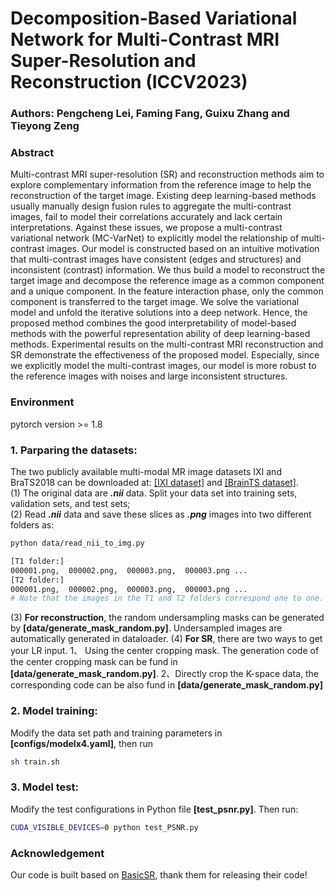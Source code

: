 
# Decomposition-Based Variational Network for Multi-Contrast MRI Super-Resolution and Reconstruction (ICCV2023)

### Authors: Pengcheng Lei, Faming Fang, Guixu Zhang and Tieyong Zeng

### Abstract
Multi-contrast MRI super-resolution (SR) and reconstruction methods aim to explore complementary information from the reference image to help the reconstruction of the target image. Existing deep learning-based methods usually manually design fusion rules to aggregate the multi-contrast images, fail to model their correlations accurately and lack certain interpretations. Against these issues, we propose a multi-contrast variational network (MC-VarNet) to explicitly model the relationship of multi-contrast images. Our model is constructed based on an intuitive motivation that multi-contrast images have consistent (edges and structures) and inconsistent (contrast) information. We thus build a model to reconstruct the target image and decompose the reference image as a common component and a unique component. In the feature interaction phase, only the common component is transferred to the target image. We solve the variational model and unfold the iterative solutions into a deep network. Hence, the proposed method combines the good interpretability of model-based methods with the powerful representation ability of deep learning-based methods. Experimental results on the multi-contrast MRI reconstruction and SR demonstrate the effectiveness of the proposed model. Especially, since we explicitly model the multi-contrast images, our model is more robust to the reference images with noises and large inconsistent structures.

### Environment
pytorch version >= 1.8

### 1. Parparing the datasets:
The two publicly available multi-modal MR image datasets IXI and BraTS2018 can be downloaded at:
 [[IXI dataset]](https://brain-development.org/ixi-dataset/) and  [[BrainTS dataset]](http://www.braintumorsegmentation.org/).    
(1) The original data are _**.nii**_ data. Split your data set into training sets, validation sets, and test sets;  
(2) Read _**.nii**_ data and save these slices as **_.png_** images into two different folders as:
```bash
python data/read_nii_to_img.py

[T1 folder:]
000001.png,  000002.png,  000003.png,  000003.png ...
[T2 folder:]
000001.png,  000002.png,  000003.png,  000003.png ...
# Note that the images in the T1 and T2 folders correspond one to one.
```
(3) **For reconstruction**, the random undersampling masks can be generated by **[data/generate_mask_random.py]**. Undersampled images are automatically generated in dataloader. 
(4) **For SR**, there are two ways to get your LR input. 1、 Using the center cropping mask. The generation code of the center cropping mask can be fund in **[data/generate_mask_random.py]**. 2、Directly crop the K-space data, the corresponding code can be also fund in **[data/generate_mask_random.py]**
### 2. Model training: 
Modify the data set path and training parameters in **[configs/modelx4.yaml]**, then run 
```bash
sh train.sh
```

### 3. Model test:

Modify the test configurations in Python file **[test_psnr.py]**. Then run:
```bash
CUDA_VISIBLE_DEVICES=0 python test_PSNR.py
```

### Acknowledgement
Our code is built based on [BasicSR](https://github.com/XPixelGroup/BasicSR), thank them for releasing their code!




